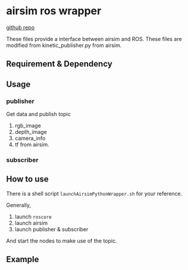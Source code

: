 # airsim ros wrapper

[github repo](https://github.com/pause582/airsim_python_wrapper)

These files provide a interface between airsim and ROS.
These files are modified from kinetic_publisher.py from airsim.

## Requirement & Dependency



## Usage

### publisher

Get data and publish topic
1. rgb_image
2. depth_image
3. camera_info
4. tf 
from airsim. 

### subscriber



## How to use

There is a shell script `launchAirsimPythonWrapper.sh` for your reference.

Generally,

1. launch `roscore`
2. launch airsim
3. launch publisher & subscriber

And start the nodes to make use of the topic.

## Example

